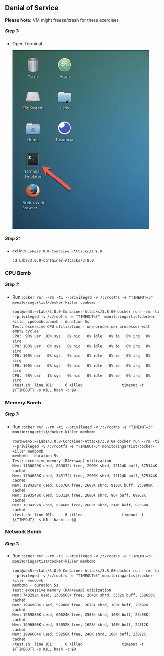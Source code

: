 ## Denial of Service

**Please Note:** VM might freeze/crash for these exercises.


##### Step 1:

* Open Terminal

	![](img/Open-Terminal.png)

##### Step 2:

*  **cd** into  `Labs/3.0.0-Container-Attacks/3.8.0`

    ```commandline
    cd Labs/3.0.0-Container-Attacks/3.8.0
    ```    

### CPU Bomb

##### Step 1:

*  Run `docker run --rm -ti --privileged -v /:/rootfs -e "TIMEOUT=5"  monitoringartist/docker-killer cpubomb`

    ```commandline
    root@we45:~/Labs/3.0.0-Container-Attacks/3.8.0# docker run --rm -ti --privileged -v /:/rootfs -e "TIMEOUT=5"  monitoringartist/docker-killer cpubombcpubomb - duration 5s
    Test: excessive CPU utilization - one proces per processor with empty cycles
    CPU:  90% usr  10% sys   0% nic   0% idle   0% io   0% irq   0% sirq
    CPU: 100% usr   0% sys   0% nic   0% idle   0% io   0% irq   0% sirq
    CPU: 100% usr   0% sys   0% nic   0% idle   0% io   0% irq   0% sirq
    CPU: 100% usr   0% sys   0% nic   0% idle   0% io   0% irq   0% sirq
    CPU:  98% usr   1% sys   0% nic   0% idle   0% io   0% irq   0% sirq
    /test.sh: line 101:     6 Killed                  timeout -t ${TIMEOUT} -s KILL bash -c $@
    
    ```


### Memory Bomb

##### Step 1:

* Run `docker run --rm -ti --privileged -v /:/rootfs -e "TIMEOUT=5" monitoringartist/docker-killer membomb`

    ```commandline
    root@we45:~/Labs/3.0.0-Container-Attacks/3.8.0# docker run --rm -ti --privileged -v /:/rootfs -e "TIMEOUT=5" monitoringartist/docker-killer membomb
    membomb - duration 5s
    Test: excessive memory (RAM+swap) utilization
    Mem: 1180028K used, 869832K free, 2900K shrd, 70124K buff, 575144K cached
    Mem: 1704688K used, 345172K free, 2900K shrd, 70124K buff, 575144K cached
    Mem: 1984284K used, 65576K free, 2688K shrd, 9100K buff, 253900K cached
    Mem: 1993548K used, 56312K free, 2680K shrd, 96K buff, 69932K cached
    Mem: 1994392K used, 55468K free, 2680K shrd, 244K buff, 52960K cached
    /test.sh: line 101:     6 Killed                  timeout -t ${TIMEOUT} -s KILL bash -c $@
    ```   

### Network Bomb

##### Step 1:

* Run `docker run --rm -ti --privileged -v /:/rootfs -e "TIMEOUT=5" monitoringartist/docker-killer membomb`

    ```commandline
    root@we45:~/Labs/3.0.0-Container-Attacks/3.8.0# docker run --rm -ti --privileged -v /:/rootfs -e "TIMEOUT=5" monitoringartist/docker-killer membomb
    membomb - duration 5s
    Test: excessive memory (RAM+swap) utilization
    Mem: 743292K used, 1306568K free, 2640K shrd, 5532K buff, 158656K cached
    Mem: 1996980K used, 52880K free, 2676K shrd, 100K buff, 28592K cached
    Mem: 1989836K used, 60024K free, 2556K shrd, 100K buff, 25408K cached
    Mem: 1996808K used, 53052K free, 1628K shrd, 100K buff, 24812K cached
    Mem: 1996604K used, 53256K free, 248K shrd, 100K buff, 23892K cached
    /test.sh: line 101:     6 Killed                  timeout -t ${TIMEOUT} -s KILL bash -c $@
    ```
